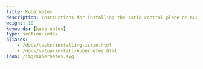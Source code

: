 ```yaml
---
title: Kubernetes
description: Instructions for installing the Istio control plane on Kubernetes and adding virtual machines into the mesh.
weight: 10
keywords: [kubernetes]
type: section-index
aliases:
    - /docs/tasks/installing-istio.html
    - /docs/setup/install-kubernetes.html
icon: /img/kubernetes.svg
---
```

